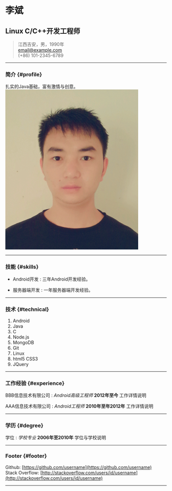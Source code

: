 # 李斌
## Linux C/C++开发工程师

> 江西吉安，男，1990年  
> [email@example.com](email@example.com)  
> (+86) 101-2345-6789

------

### 简介 {#profile}

扎实的Java基础，富有激情与创意。
![picture](https://github.com/CNprober/fuzzy-lana/blob/master/xj2014_07_01_09_25_26_mh1404178244847.jpg)

------

### 技能 {#skills}

* Android开发
  : 三年Android开发经验。

* 服务器端开发
  : 一年服务器端开发经验。

-------

### 技术 {#technical}

1. Android
1. Java
1. C
1. Node.js
1. MongoDB
1. Git
1. Linux
1. html5 CSS3
1. JQuery

------

### 工作经验 {#experience}

BBB信息技术有限公司
: *Android高级工程师*
  __2012年至今__
  工作详情说明

AAA信息技术有限公司
: *Android工程师*
  __2010年至年2012年__
  工作详情说明

------

### 学历 {#degree}

学位
: *学校专业*
  __2006年至2010年__
  学位与学校说明
  
------

### Footer {#footer}

Github: [https://github.com/username](https://github.com/username)  
Stack Overflow: [http://stackoverflow.com/users/id/username](http://stackoverflow.com/users/id/username)

------
